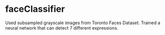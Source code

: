 # faceClassifier
Used subsampled grayscale images from Toronto Faces Dataset. Trained a neural network that can detect 7 different expressions. 
